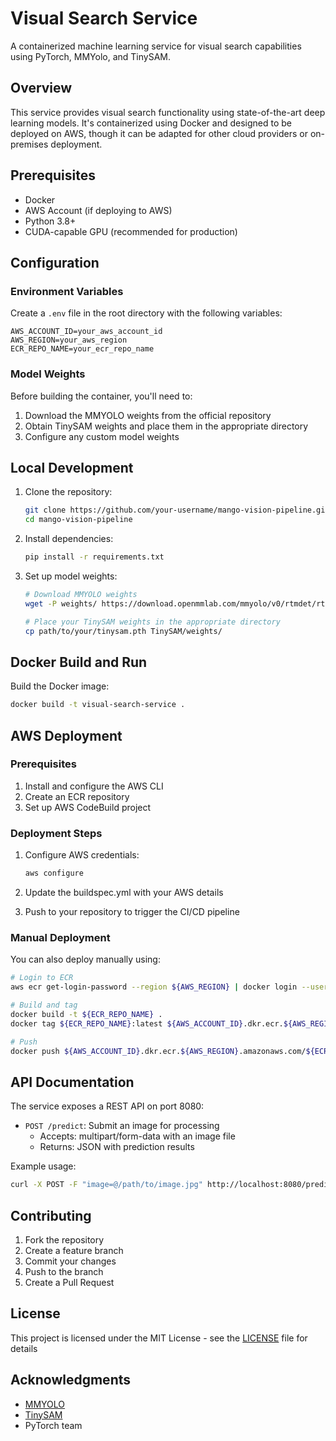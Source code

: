# Visual Search Service

A containerized machine learning service for visual search capabilities using PyTorch, MMYolo, and TinySAM.

## Overview

This service provides visual search functionality using state-of-the-art deep learning models. It's containerized using Docker and designed to be deployed on AWS, though it can be adapted for other cloud providers or on-premises deployment.

## Prerequisites

* Docker
* AWS Account (if deploying to AWS)
* Python 3.8+
* CUDA-capable GPU (recommended for production)

## Configuration

### Environment Variables

Create a `.env` file in the root directory with the following variables:

```plaintext
AWS_ACCOUNT_ID=your_aws_account_id
AWS_REGION=your_aws_region
ECR_REPO_NAME=your_ecr_repo_name
```

### Model Weights

Before building the container, you'll need to:

1. Download the MMYOLO weights from the official repository
2. Obtain TinySAM weights and place them in the appropriate directory
3. Configure any custom model weights

## Local Development

1. Clone the repository:
    ```bash
    git clone https://github.com/your-username/mango-vision-pipeline.git
    cd mango-vision-pipeline
    ```

2. Install dependencies:
    ```bash
    pip install -r requirements.txt
    ```

3. Set up model weights:
    ```bash
    # Download MMYOLO weights
    wget -P weights/ https://download.openmmlab.com/mmyolo/v0/rtmdet/rtmdet_l_syncbn_fast_8xb32-300e_coco/rtmdet_l_syncbn_fast_8xb32-300e_coco_20230102_135928-ee3abdc4.pth

    # Place your TinySAM weights in the appropriate directory
    cp path/to/your/tinysam.pth TinySAM/weights/
    ```

## Docker Build and Run

Build the Docker image:
```bash
docker build -t visual-search-service .
```

## AWS Deployment

### Prerequisites

1. Install and configure the AWS CLI
2. Create an ECR repository
3. Set up AWS CodeBuild project

### Deployment Steps

1. Configure AWS credentials:
    ```bash
    aws configure
    ```

2. Update the buildspec.yml with your AWS details

3. Push to your repository to trigger the CI/CD pipeline

### Manual Deployment

You can also deploy manually using:

```bash
# Login to ECR
aws ecr get-login-password --region ${AWS_REGION} | docker login --username AWS --password-stdin ${AWS_ACCOUNT_ID}.dkr.ecr.${AWS_REGION}.amazonaws.com

# Build and tag
docker build -t ${ECR_REPO_NAME} .
docker tag ${ECR_REPO_NAME}:latest ${AWS_ACCOUNT_ID}.dkr.ecr.${AWS_REGION}.amazonaws.com/${ECR_REPO_NAME}:latest

# Push
docker push ${AWS_ACCOUNT_ID}.dkr.ecr.${AWS_REGION}.amazonaws.com/${ECR_REPO_NAME}:latest
```

## API Documentation

The service exposes a REST API on port 8080:

* `POST /predict`: Submit an image for processing
  * Accepts: multipart/form-data with an image file
  * Returns: JSON with prediction results

Example usage:
```bash
curl -X POST -F "image=@/path/to/image.jpg" http://localhost:8080/predict
```

## Contributing

1. Fork the repository
2. Create a feature branch
3. Commit your changes
4. Push to the branch
5. Create a Pull Request

## License

This project is licensed under the MIT License - see the [LICENSE](LICENSE) file for details

## Acknowledgments

* [MMYOLO](https://github.com/open-mmlab/mmyolo)
* [TinySAM](https://github.com/xinghaochen/TinySAM)
* PyTorch team